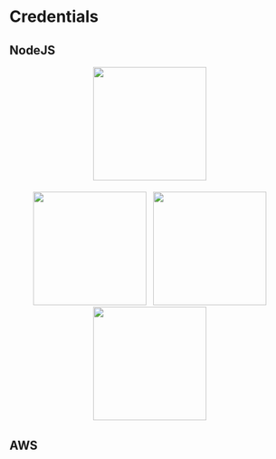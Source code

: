 # Credentials

## NodeJS

<p align="center">
  <img width=200 src="https://images.credly.com/size/340x340/images/8ee45313-716a-4142-a9da-30adaaea0c12/Training_Badges_Master_Node-AppDev.png" /> &nbsp;
  <br>
  <br>
  <img width=200 src="https://images.credly.com/size/340x340/images/0e284c3f-5164-4b21-8660-0d84737941bc/image.png" /> &nbsp;
  <img width=200 src="https://images.credly.com/size/340x340/images/b9feab85-1a43-4f6c-99a5-631b88d5461b/image.png" /> &nbsp;
  <img width=200 src="https://images.credly.com/size/340x340/images/f0d3fbb9-bfa7-4017-9989-7bde8eaf42b1/image.png" /> &nbsp;
</p>

## AWS


<!--
**b10f/b10f** is a ✨ _special_ ✨ repository because its `README.md` (this file) appears on your GitHub profile.

Here are some ideas to get you started:

- 🔭 I’m currently working on ...
- 🌱 I’m currently learning ...
- 👯 I’m looking to collaborate on ...
- 🤔 I’m looking for help with ...
- 💬 Ask me about ...
- 📫 How to reach me: ...
- 😄 Pronouns: ...
- ⚡ Fun fact: ...
-->

